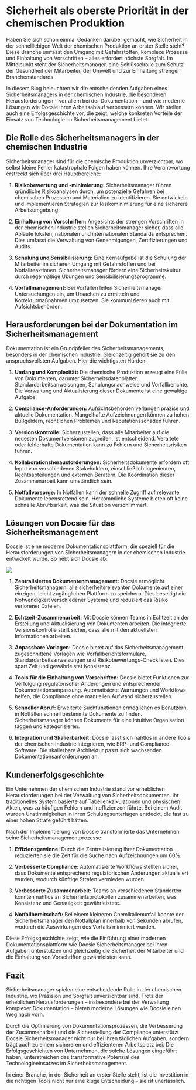 # Sicherheit als oberste Priorität in der chemischen Produktion

Haben Sie sich schon einmal Gedanken darüber gemacht, wie Sicherheit in der schnelllebigen Welt der chemischen Produktion an erster Stelle steht? Diese Branche umfasst den Umgang mit Gefahrstoffen, komplexe Prozesse und Einhaltung von Vorschriften – alles erfordert höchste Sorgfalt. Im Mittelpunkt steht der Sicherheitsmanager, eine Schlüsselrolle zum Schutz der Gesundheit der Mitarbeiter, der Umwelt und zur Einhaltung strenger Branchenstandards.

In diesem Blog beleuchten wir die entscheidenden Aufgaben eines Sicherheitsmanagers in der chemischen Industrie, die besonderen Herausforderungen – vor allem bei der Dokumentation – und wie moderne Lösungen wie Docsie ihren Arbeitsablauf verbessern können. Wir stellen auch eine Erfolgsgeschichte vor, die zeigt, welche konkreten Vorteile der Einsatz von Technologie im Sicherheitsmanagement bietet.

## Die Rolle des Sicherheitsmanagers in der chemischen Industrie

Sicherheitsmanager sind für die chemische Produktion unverzichtbar, wo selbst kleine Fehler katastrophale Folgen haben können. Ihre Verantwortung erstreckt sich über drei Hauptbereiche:

1. **Risikobewertung und -minimierung:** Sicherheitsmanager führen gründliche Risikoanalysen durch, um potenzielle Gefahren bei chemischen Prozessen und Materialien zu identifizieren. Sie entwickeln und implementieren Strategien zur Risikominimierung für eine sicherere Arbeitsumgebung.

2. **Einhaltung von Vorschriften:** Angesichts der strengen Vorschriften in der chemischen Industrie stellen Sicherheitsmanager sicher, dass alle Abläufe lokalen, nationalen und internationalen Standards entsprechen. Dies umfasst die Verwaltung von Genehmigungen, Zertifizierungen und Audits.

3. **Schulung und Sensibilisierung:** Eine Kernaufgabe ist die Schulung der Mitarbeiter im sicheren Umgang mit Gefahrstoffen und bei Notfallreaktionen. Sicherheitsmanager fördern eine Sicherheitskultur durch regelmäßige Übungen und Sensibilisierungsprogramme.

4. **Vorfallmanagement:** Bei Vorfällen leiten Sicherheitsmanager Untersuchungen ein, um Ursachen zu ermitteln und Korrekturmaßnahmen umzusetzen. Sie kommunizieren auch mit Aufsichtsbehörden.

## Herausforderungen bei der Dokumentation im Sicherheitsmanagement

Dokumentation ist ein Grundpfeiler des Sicherheitsmanagements, besonders in der chemischen Industrie. Gleichzeitig gehört sie zu den anspruchsvollsten Aufgaben. Hier die wichtigsten Hürden:

1. **Umfang und Komplexität:** Die chemische Produktion erzeugt eine Fülle von Dokumenten, darunter Sicherheitsdatenblätter, Standardarbeitsanweisungen, Schulungsnachweise und Vorfallberichte. Die Verwaltung und Aktualisierung dieser Dokumente ist eine gewaltige Aufgabe.

2. **Compliance-Anforderungen:** Aufsichtsbehörden verlangen präzise und aktuelle Dokumentation. Mangelhafte Aufzeichnungen können zu hohen Bußgeldern, rechtlichen Problemen und Reputationsschäden führen.

3. **Versionskontrolle:** Sicherzustellen, dass alle Mitarbeiter auf die neuesten Dokumentversionen zugreifen, ist entscheidend. Veraltete oder fehlerhafte Dokumentation kann zu Fehlern und Sicherheitsrisiken führen.

4. **Kollaborationsherausforderungen:** Sicherheitsdokumente erfordern oft Input von verschiedenen Stakeholdern, einschließlich Ingenieuren, Rechtsabteilungen und externen Beratern. Die Koordination dieser Zusammenarbeit kann umständlich sein.

5. **Notfallvorsorge:** In Notfällen kann der schnelle Zugriff auf relevante Dokumente lebensrettend sein. Herkömmliche Systeme bieten oft keine schnelle Abrufbarkeit, was die Situation verschlimmert.

## Lösungen von Docsie für das Sicherheitsmanagement

Docsie ist eine moderne Dokumentationsplattform, die speziell für die Herausforderungen von Sicherheitsmanagern in der chemischen Industrie entwickelt wurde. So hebt sich Docsie ab:

![](https://cdn.docsie.io/workspace_PxAvC1Uenuc7ad6H3/doc_wn84Jkoc6hIMTO2eE/file_XE9A0ZiXYWRebMpME/image_4d67d10a-bea3-f4ec-c7ae-35d74bce7fff.jpg)

1. **Zentralisiertes Dokumentenmanagement:** Docsie ermöglicht Sicherheitsmanagern, alle sicherheitsrelevanten Dokumente auf einer einzigen, leicht zugänglichen Plattform zu speichern. Dies beseitigt die Notwendigkeit verschiedener Systeme und reduziert das Risiko verlorener Dateien.

2. **Echtzeit-Zusammenarbeit:** Mit Docsie können Teams in Echtzeit an der Erstellung und Aktualisierung von Dokumenten arbeiten. Die integrierte Versionskontrolle stellt sicher, dass alle mit den aktuellsten Informationen arbeiten.

3. **Anpassbare Vorlagen:** Docsie bietet auf das Sicherheitsmanagement zugeschnittene Vorlagen wie Vorfallberichtsformulare, Standardarbeitsanweisungen und Risikobewertungs-Checklisten. Dies spart Zeit und gewährleistet Konsistenz.

4. **Tools für die Einhaltung von Vorschriften:** Docsie bietet Funktionen zur Verfolgung regulatorischer Änderungen und entsprechender Dokumentationsanpassung. Automatisierte Warnungen und Workflows helfen, die Compliance ohne manuellen Aufwand sicherzustellen.

5. **Schneller Abruf:** Erweiterte Suchfunktionen ermöglichen es Benutzern, in Notfällen schnell bestimmte Dokumente zu finden. Sicherheitsmanager können Dokumente für eine intuitive Organisation taggen und kategorisieren.

6. **Integration und Skalierbarkeit:** Docsie lässt sich nahtlos in andere Tools der chemischen Industrie integrieren, wie ERP- und Compliance-Software. Die skalierbare Architektur passt sich wachsenden Dokumentationsanforderungen an.

## Kundenerfolgsgeschichte

Ein Unternehmen der chemischen Industrie stand vor erheblichen Herausforderungen bei der Verwaltung von Sicherheitsdokumenten. Ihr traditionelles System basierte auf Tabellenkalkulationen und physischen Akten, was zu häufigen Fehlern und Ineffizienzen führte. Bei einem Audit wurden Unstimmigkeiten in ihren Schulungsunterlagen entdeckt, die fast zu einer hohen Strafe geführt hätten.

Nach der Implementierung von Docsie transformierte das Unternehmen seine Sicherheitsmanagementprozesse:

1. **Effizienzgewinne:** Durch die Zentralisierung ihrer Dokumentation reduzierten sie die Zeit für die Suche nach Aufzeichnungen um 60%.

2. **Verbesserte Compliance:** Automatisierte Workflows stellten sicher, dass Dokumente entsprechend regulatorischen Änderungen aktualisiert wurden, wodurch künftige Strafen vermieden wurden.

3. **Verbesserte Zusammenarbeit:** Teams an verschiedenen Standorten konnten nahtlos an Sicherheitsprotokollen zusammenarbeiten, was Konsistenz und Genauigkeit gewährleistete.

4. **Notfallbereitschaft:** Bei einem kleineren Chemikalienunfall konnte der Sicherheitsmanager den Notfallplan innerhalb von Sekunden abrufen, wodurch die Auswirkungen des Vorfalls minimiert wurden.

Diese Erfolgsgeschichte zeigt, wie die Einführung einer modernen Dokumentationsplattform wie Docsie Sicherheitsmanager bei ihren Aufgaben unterstützen und gleichzeitig die Sicherheit der Mitarbeiter und die Einhaltung von Vorschriften gewährleisten kann.

## Fazit

Sicherheitsmanager spielen eine entscheidende Rolle in der chemischen Industrie, wo Präzision und Sorgfalt unverzichtbar sind. Trotz der erheblichen Herausforderungen – insbesondere bei der Verwaltung komplexer Dokumentation – bieten moderne Lösungen wie Docsie einen Weg nach vorn.

Durch die Optimierung von Dokumentationsprozessen, die Verbesserung der Zusammenarbeit und die Sicherstellung der Compliance unterstützt Docsie Sicherheitsmanager nicht nur bei ihren täglichen Aufgaben, sondern trägt auch zu einem sichereren und effizienteren Arbeitsplatz bei. Die Erfolgsgeschichten von Unternehmen, die solche Lösungen eingeführt haben, unterstreichen das transformative Potenzial des Technologieeinsatzes im Sicherheitsmanagement.

In einer Branche, in der Sicherheit an erster Stelle steht, ist die Investition in die richtigen Tools nicht nur eine kluge Entscheidung – sie ist unerlässlich.